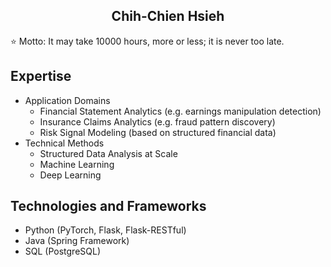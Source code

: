 <h2 align="center">Chih-Chien Hsieh</h2>

⭐ Motto: It may take 10000 hours, more or less; it is never too late.

## Expertise

- Application Domains
	- Financial Statement Analytics (e.g. earnings manipulation detection)
	- Insurance Claims Analytics (e.g. fraud pattern discovery)
	- Risk Signal Modeling (based on structured financial data)
- Technical Methods
	- Structured Data Analysis at Scale
	- Machine Learning
	- Deep Learning

## Technologies and Frameworks

- Python (PyTorch, Flask, Flask-RESTful)
- Java (Spring Framework)
- SQL (PostgreSQL)
